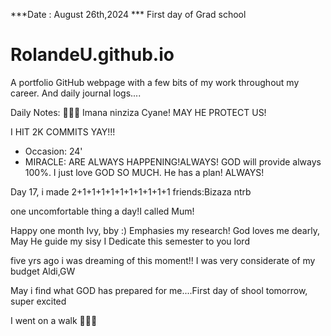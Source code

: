 ***Date : August 26th,2024 *** First day of Grad school
# RolandeU.github.io

A portfolio GitHub webpage with a few bits of my work throughout my career. And daily journal logs....

Daily Notes:
💚🙏🏾 Imana ninziza Cyane! MAY HE PROTECT US!

I HIT 2K COMMITS YAY!!!

- Occasion: 24'
- MIRACLE: ARE ALWAYS HAPPENING!ALWAYS!
GOD will provide always 100%. I just love GOD SO MUCH. He has a plan!
ALWAYS!

Day 17, i made 2+1+1+1+1+1+1+1+1+1+1 friends:Bizaza ntrb

one uncomfortable thing a day!I called Mum!

Happy one month Ivy, bby :)
Emphasies my research!
God loves me dearly, May He guide my sisy
I Dedicate this semester to you lord


five yrs ago i was dreaming of this moment!!
I was very considerate of my budget Aldi,GW

May i find what GOD has prepared for me....First day of shool tomorrow, super excited 

I went on a walk 💚💚💚







